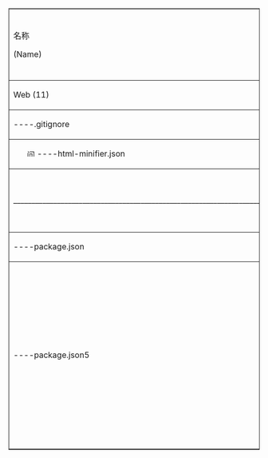 <table cellspacing="0" cellpadding="0" border="1" valign="top"><tbody>
<tr>
<td>
<p>名称</p>
<p lang="en-US">(Name)</p></td>
<td>
<p>文件计数</p>
<p>︵</p>
<p>File Count︶</p></td>
<td>
<p>Description</p>
<p>(En)</p></td>
<td>
<p>说明</p>
<p>（中文）</p></td></tr>
<tr>
<td>
<p>Web (11)</p></td>
<td>
<p>20,803</p></td>
<td>
<p>&nbsp;</p></td>
<td>
<p>&nbsp;</p></td></tr>
<tr>
<td>
<p>----.gitignore</p></td>
<td>
<p>&nbsp;</p></td>
<td>
<p>&nbsp;</p></td>
<td>
<p>&nbsp;</p></td></tr>
<tr>
<td>
<ul>
<p><a target="_blank" rel="noopener noreferrer" href="/mandolin/blog/blob/master/file6459.files/image001.png"><img alt="问题，疑问，待解决" src="/mandolin/blog/raw/master/file6459.files/image001.png" width="16" height="16" style="max-width:100%;"></a>&nbsp;----html-minifier.json</p></ul></td>
<td>
<p>&nbsp;</p></td>
<td>
<p>&nbsp;</p></td>
<td>
<p>&nbsp;</p></td></tr>
<tr>
<td>
<p>_______________________________________________________________________________________________</p></td>
<td>
<p>_________________________________________________</p></td>
<td>
<p>LICENSE File：MIT License</p></td>
<td>
<p>授权文件：MIT License</p></td></tr>
<tr>
<td>
<p>----package.json</p></td>
<td>
<p>&nbsp;</p></td>
<td>
<p>&nbsp;</p></td>
<td>
<p>&nbsp;</p></td></tr>
<tr>
<td>
<p>----package.json5</p></td>
<td>
<p>&nbsp;</p></td>
<td>
<p>Because the JSON file does not allow comments, an equivalent json5 file is used to make the necessary explanations for some properties.</p></td>
<td>
<p>因为json文件不允许注释，因此使用一个等同的json5文件来对一些属性做出必要的说明。</p></td></tr></tbody></table>
